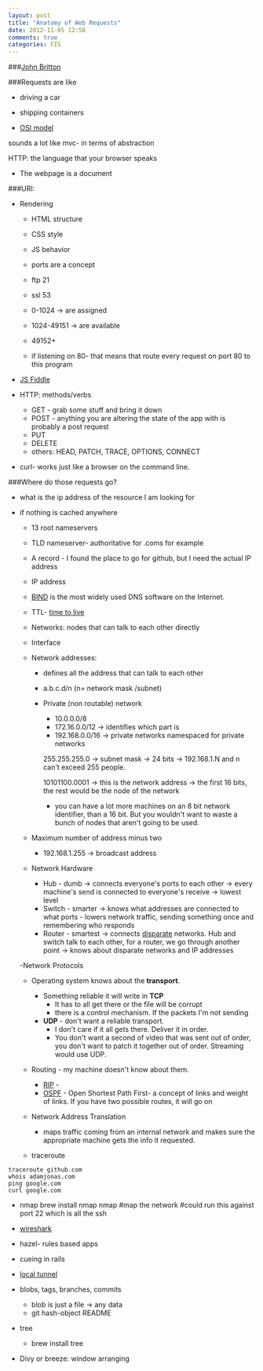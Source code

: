 ```yaml
---
layout: post
title: "Anatomy of Web Requests"
date: 2012-11-05 12:58
comments: true
categories: FIS
---
```


###[John Britton](http://johndbritton.com/)

###Requests are like
  - driving a car
  - shipping containers

  - [OSI model](http://en.wikipedia.org/wiki/OSI_model)

  sounds a lot like mvc- in terms of abstraction

  HTTP: the language that your browser speaks
  - The webpage is a document

###URI:
  - Rendering
    - HTML structure
    - CSS style
    - JS behavior

    - ports are a concept
    - ftp 21 
    - ssl 53
    -  0-1024 -> are assigned
    - 1024-49151 -> are available
    - 49152+ 

    - if listening on 80- that means that route every request on port 80 to this program

  - [JS Fiddle](http://jsfiddle.net/)

  - HTTP: methods/verbs
    - GET - grab some stuff and bring it down
    - POST - anything you are altering the state of the app with is probably a post request
    - PUT
    - DELETE
    - others: HEAD, PATCH, TRACE, OPTIONS, CONNECT

  - curl- works just like a browser on the command line.

###Where do those requests go?
  - what is the ip address of the resource I am looking for
  - if nothing is cached anywhere
    - 13 root nameservers
    - TLD nameserver- authoritative for .coms for example
    - A record - I found the place to go for github, but I need the actual IP address
    - IP address

    - [BIND](http://en.wikipedia.org/wiki/BIND) is the most widely used DNS software on the Internet.
    - TTL- [time to live](http://en.wikipedia.org/wiki/Time_to_live)

    - Networks: nodes that can talk to each other directly
    - Interface
    - Network addresses:
      - defines all the address that can talk to each other
      - a.b.c.d/n (n= network mask /subnet)
      - Private (non routable) network
        - 10.0.0.0/8
        - 172.16.0.0/12 -> identifies which part is 
        - 192.168.0.0/16 -> private networks namespaced for private networks

        255.255.255.0 -> subnet mask -> 24 bits -> 
        192.168.1.N and n can't exceed 255 people.

        10101100.0001 -> this is the network address -> the first 16 bits, the rest would be the node of the network
        - you can have a lot more machines on an 8 bit network identifier, than a 16 bit. But you wouldn't want to waste a bunch of nodes that aren't going to be used.

    - Maximum number of address minus two
      - 192.168.1.255 -> broadcast address

    - Network Hardware
      - Hub - dumb -> connects everyone's ports to each other -> every machine's send is connected to everyone's receive -> lowest level
      - Switch - smarter -> knows what addresses are connected to what ports - lowers network traffic, sending something once and remembering who responds
      - Router - smartest -> connects [disparate](http://www.merriam-webster.com/dictionary/disparate) networks. Hub and switch talk to each other, for a router, we go through another point -> knows about disparate networks and IP addresses
    
    -Network Protocols
      - Operating system knows about the **transport**.
        - Something reliable it will write in **TCP**
          - It has to all get there or the file will be corrupt
          - there is a control mechanism. If the packets I'm not sending
        - **UDP** - don't want a reliable transport. 
          - I don't care if it all gets there. Deliver it in order.
          - You don't want a second of video that was sent out of order, you don't want to patch it together out of order. Streaming would use UDP.
      - Routing - my machine doesn't know about them.
        - [RIP](http://en.wikipedia.org/wiki/Routing_Information_Protocol) - 
        - [OSPF](http://en.wikipedia.org/wiki/Open_Shortest_Path_First) - Open Shortest Path First- a concept of links and weight of links. If you have two possible routes, it will go on 
    - Network Address Translation
      - maps traffic coming from an internal network and makes sure the appropriate machine gets the info it requested.

    - traceroute
```
traceroute github.com
whois adamjonas.com
ping google.com
curl google.com
```

- nmap
  brew install nmap
  nmap #map the network
  #could run this against port 22 which is all the ssh

- [wireshark](http://whatismyipaddress.com/)

- hazel- rules based apps
- cueing in rails
- [local tunnel](http://progrium.com/localtunnel/)

- blobs, tags, branches, commits
  - blob is just a file -> any data
  - git hash-object README

- tree
  - brew install tree

- Divy or breeze: window arranging